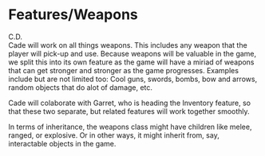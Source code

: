 # Features/Weapons

C.D. <br />
Cade will work on all things weapons. This includes any weapon that the player will pick-up and use.
Because weapons will be valuable in the game, we split this into its own feature as the game will have a miriad of
weapons that can get stronger and stronger as the game progresses.
Examples include but are not limited too: Cool guns, swords, bombs, bow and arrows, random objects that do alot of damage, etc.

Cade will colaborate with Garret, who is heading the Inventory feature, so that these two separate, but related
features will work together smoothly.

In terms of inheritance, the weapons class might have children like melee, ranged, or explosive.
Or in other ways, it might inherit from, say, interactable objects in the game. 
